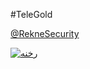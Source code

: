 #TeleGold

[@RekneSecurity](https://telegram.me/RekeneSecurity)

<a href="http://uupload.ir/view/8cc_photo_۲۰۱۸-۰۴-۲۴_۲۳-۱۹-۴۸.jpg" target="_blank"><img src="http://uupload.ir/files/8cc_photo_۲۰۱۸-۰۴-۲۴_۲۳-۱۹-۴۸_thumb.jpg" border="0" alt="رخنه" /></a>
